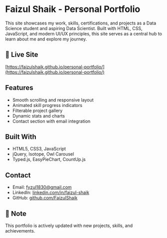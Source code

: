 # Faizul Shaik - Personal Portfolio

This site showcases my work, skills, certifications, and projects as a Data Science student and aspiring Data Scientist. Built with HTML, CSS, JavaScript, and modern UI/UX principles, this site serves as a central hub to learn about me and explore my journey.


## 🔗 Live Site
[https://faizulshaik.github.io/personal-portfolio/](https://faizulshaik.github.io/personal-portfolio/)


## Features
- Smooth scrolling and responsive layout
- Animated skill progress indicators
- Filterable project gallery
- Dynamic stats and charts
- Contact section with email integration


## Built With
- HTML5, CSS3, JavaScript
- jQuery, Isotope, Owl Carousel
- Typed.js, EasyPieChart, CountUp.js


## Contact
- Email: [fyzul1830@gmail.com](mailto:fyzul1830@gmail.com)  
- LinkedIn: [linkedin.com/in/faizul-shaik](https://www.linkedin.com/in/faizul-shaik131/)  
- GitHub: [github.com/FaizulShaik](https://github.com/Faiz131/)


## 📢 Note
This portfolio is actively updated with new projects, skills, and achievements.
